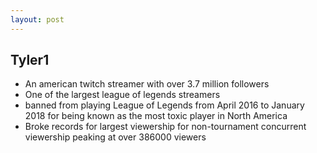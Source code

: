```yaml
---
layout: post
---
```

## Tyler1

- An american twitch streamer with over 3.7 million followers
- One of the largest league of legends streamers
- banned from playing League of Legends from April 2016 to January 2018 for being known as the most toxic player in North America
- Broke records for largest viewership for non-tournament concurrent viewership peaking at over 386000 viewers